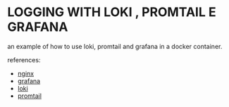 # LOGGING WITH LOKI , PROMTAIL E GRAFANA


an example of how to use loki, promtail and grafana in a docker container.

references:
- [nginx](./config/nginx.png)
- [grafana](./config/grafana-datasources.png)
- [loki](./config/loki.png)
- [promtail](./config/promtail.png)